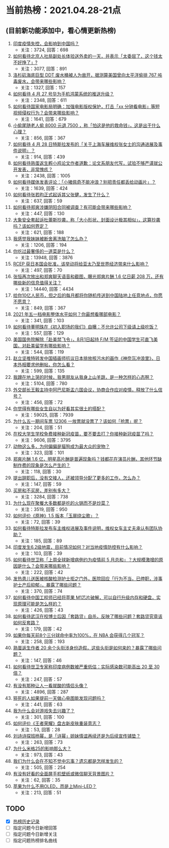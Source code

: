 # 当前热榜：2021.04.28-21点
## (目前新功能添加中，看心情更新热榜)
1. [印度疫情失控，会影响到中国吗？](https://www.zhihu.com/question/456775767)
    * 关注：3724, 回答：698
2. [如何看待北京人社局副处长体验送外卖的一天，并表示「太委屈了，这个钱太不好挣了」?](https://www.zhihu.com/question/456959883)
    * 关注：3077, 回答：891
3. [洛杉矶海底巨型 DDT 废水桶被人为凿开，据测算美国曾向太平洋偷排 767 吨毒废水，会带来哪些影响？](https://www.zhihu.com/question/456938149)
    * 关注：1327, 回答：157
4. [如何看待 4 月 27 号华为手机鸿蒙系统的推送升级？](https://www.zhihu.com/question/456862831)
    * 关注：2348, 回答：611
5. [如何看待国家电影局明确：加强电影版权保护，打击「xx 分钟看电影」等短视频侵权行为？会带来哪些影响？](https://www.zhihu.com/question/456948544)
    * 关注：1641, 回答：679
6. [小偷尾随老人偷 8000 元退 7500 ，称「怕这是他的救命钱」，这是出于什么心理？](https://www.zhihu.com/question/456602957)
    * 关注：856, 回答：367
7. [如何看待 4 月 28 日特斯拉发布的「关于上海车展维权张女士的沟通进展及事件说明」？](https://www.zhihu.com/question/456943501)
    * 关注：914, 回答：439
8. [如何看待熟蛋返生孵小鸡论文作者道歉：论文系朋友代写，试验不够严谨就公开发表，非常愧疚？](https://www.zhihu.com/question/456935008)
    * 关注：2438, 回答：1005
9. [如何看待媒体发表评论：「小猪佩奇不能冲浪？别把责任都丢给动画片」？](https://www.zhihu.com/question/456957157)
    * 关注：1639, 回答：424
10. [如何看待张若昀正式起诉其父张健，发生了什么？](https://www.zhihu.com/question/457017364)
    * 关注：637, 回答：59
11. [如何看待郑爽涉嫌阴阳合同被调查？有可能会带来哪些影响？](https://www.zhihu.com/question/457029348)
    * 关注：447, 回答：130
12. [大象安全套起诉杜蕾斯抄袭，称「大小形状、封面设计极其相似」，这算抄袭吗？该如何界定？](https://www.zhihu.com/question/456790436)
    * 关注：621, 回答：188
13. [我感觉我妹妹被断舍离洗脑了怎么办？](https://www.zhihu.com/question/289910192)
    * 关注：1206, 回答：194
14. [你吃过最奢侈的一道菜是什么？](https://www.zhihu.com/question/284676187)
    * 关注：13948, 回答：3876
15. [RCEP 获日本国会批准，该举动将给亚太乃至世界经济带来什么影响？](https://www.zhihu.com/question/456947372)
    * 关注：497, 回答：70
16. [张恒再次放出和郑爽聊天语音和截图，曝光郑爽片酬 1.6 亿日薪 208 万，还有哪些新的信息值得关注？](https://www.zhihu.com/question/456689667)
    * 关注：14440, 回答：4434
17. [给你10亿人民币，但之后的每月都将你随机传送到中国陆地上任意地点，你愿不愿意？](https://www.zhihu.com/question/454152922)
    * 关注：849, 回答：367
18. [2021 年五一档电影整体水平如何？你最想看哪部电影？](https://www.zhihu.com/question/450815534)
    * 关注：341, 回答：103
19. [如何看待董明珠在《初入职场的我们》自曝：不允许公司下级请上级吃饭？](https://www.zhihu.com/question/456868276)
    * 关注：557, 回答：129
20. [美国国务院解除「赴美禁飞令」，8月1日起持 F/M 签证的中国学生可直飞美国，对赴美留学有哪些影响？](https://www.zhihu.com/question/456808004)
    * 关注：544, 回答：119
21. [赵立坚推特转发中国插画师抗议日本排放核污水的画作《神奈氚冲浪里》，日本外相要求他删帖，你怎么看？](https://www.zhihu.com/question/456986557)
    * 关注：599, 回答：135
22. [我蹲在地上哭的时候，我男朋友从我身上山羊跳，是一种怎样的心态啊？](https://www.zhihu.com/question/51865062)
    * 关注：5104, 回答：780
23. [外交部长王毅主持中阿巴尼斯孟六国会议，协商合作应对疫情，释放了什么信号？](https://www.zhihu.com/question/456886110)
    * 关注：456, 回答：72
24. [你觉得有哪些女生自以为好看其实很土的搭配？](https://www.zhihu.com/question/298265287)
    * 关注：59025, 回答：7939
25. [为什么五一期间车票 12306 一放票就没票了？该如何「抢票」呢？](https://www.zhihu.com/question/455215736)
    * 关注：204, 回答：51
26. [在校大学生学校免费接种新冠疫苗，要不要去打？你接种新冠疫苗了吗？](https://www.zhihu.com/question/447174102)
    * 关注：9606, 回答：3795
27. [动物这么多，为何偏偏是猫狗成为最大众的宠物？](https://www.zhihu.com/question/455496520)
    * 关注：323, 回答：101
28. [郑爽片酬 1.6 亿，明星高片酬是普遍现象吗？钱都花在演员片酬，其他环节缺制作费的现象是怎么产生的？](https://www.zhihu.com/question/456939801)
    * 关注：118, 回答：30
29. [提出辞职后，没有交接人，还被领导分配了更多的工作，怎么办？](https://www.zhihu.com/question/447715344)
    * 关注：147, 回答：59
30. [买房和不买房，差别有多大？](https://www.zhihu.com/question/425084039)
    * 关注：3284, 回答：738
31. [为什么现在聚餐大多数都是吃的火锅而不是炒菜？](https://www.zhihu.com/question/450776646)
    * 关注：3519, 回答：950
32. [如何评价《原神》1.5 版本「玉扉绕尘歌」？](https://www.zhihu.com/question/456967843)
    * 关注：72, 回答：39
33. [如何看待特斯拉发布车主维权进展及事件说明，维权女车主丈夫承认有团队协助？](https://www.zhihu.com/question/456947306)
    * 关注：185, 回答：89
34. [印度发生6.2级地震，目前情况如何？对当地疫情防控有什么影响？](https://www.zhihu.com/question/456981781)
    * 关注：103, 回答：39
35. [如何看待世卫称「上周全球新增病例约为疫情前 5 月总和」？大规模激增的原因是什么？会带来哪些影响？](https://www.zhihu.com/question/456769223)
    * 关注：222, 回答：42
36. [发热患儿送医被核酸检测护士拒之门外，医院回应「行为不当，已停职，涉事护士产后抑郁」，暴露了哪些问题？](https://www.zhihu.com/question/456809246)
    * 关注：370, 回答：74
37. [如何看待中国工程师已经将苹果 M1芯片破解，可以自行升级内存和硬盘，实现原理可能是怎么样的？](https://www.zhihu.com/question/453213586)
    * 关注：426, 回答：43
38. [如何看待武汉在校博士后因「套路贷」自杀，反映了哪些问题？套路贷究竟该如何反套路？](https://www.zhihu.com/question/456975878)
    * 关注：179, 回答：42
39. [如果你每天前8个三分球命中率为100%，在 NBA 会获得几个冠军？](https://www.zhihu.com/question/456430700)
    * 关注：258, 回答：193
40. [熟蛋返生作者 20 余个头衔涉身份造假，这些头衔是如何来的？暴露了哪些问题？](https://www.zhihu.com/question/456975288)
    * 关注：147, 回答：46
41. [如何看待世卫专家称印度病例数被严重低估：实际感染数可能高出 20 至 30 倍？](https://www.zhihu.com/question/456888205)
    * 关注：247, 回答：57
42. [有没有那种让人一看就酸的情侣头像？](https://www.zhihu.com/question/432753689)
    * 关注：4896, 回答：287
43. [猝死的人如果提前一天做心电图能发现问题吗？](https://www.zhihu.com/question/430803298)
    * 关注：441, 回答：63
44. [我为什么会对游戏失去兴趣了？](https://www.zhihu.com/question/456902574)
    * 关注：301, 回答：100
45. [如何评价《王者荣耀》盘古新皮肤重装意志？](https://www.zhihu.com/question/456673965)
    * 关注：53, 回答：28
46. [刘诗诗探班杨幂，是「诗幂」姐妹情谊再续还是为后续宣传铺垫？](https://www.zhihu.com/question/456442317)
    * 关注：263, 回答：73
47. [为什么米格25的影响那么大？](https://www.zhihu.com/question/30554192)
    * 关注：973, 回答：43
48. [我们为什么会在不知不觉中忘事？遗忘都是怎样发生的？](https://www.zhihu.com/question/456676614)
    * 关注：505, 回答：254
49. [有没有好看的全面屏手机壁纸或微信聊天背景图片？](https://www.zhihu.com/question/452591718)
    * 关注：62, 回答：35
50. [苹果为什么不用OLED，而是上Mini-LED？](https://www.zhihu.com/question/455743655)
    * 关注：213, 回答：51
## TODO
* [x] [热榜历史记录](hot_history/AllHot.md)
* [ ] 指定问题今日新增回答
* [ ] 指定问题今日新增关注
* [ ] 指定问题热榜排名曲线
